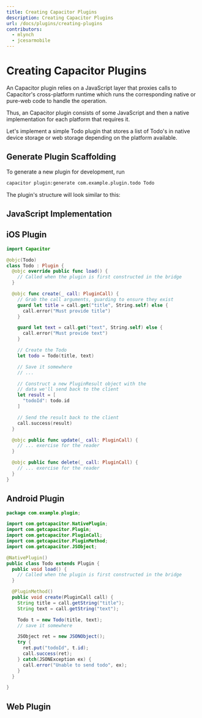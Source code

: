```yaml
---
title: Creating Capacitor Plugins
description: Creating Capacitor Plugins
url: /docs/plugins/creating-plugins
contributors:
  - mlynch
  - jcesarmobile
---
```


# Creating Capacitor Plugins

An Capacitor plugin relies on a JavaScript layer that proxies calls to Capacitor's cross-platform runtime which runs
the corresponding native or pure-web code to handle the operation.

Thus, an Capacitor plugin consists of some JavaScript and then a native implementation for each platform that requires it.

Let's implement a simple Todo plugin that stores a list of Todo's in native device storage or web storage depending on the platform available.

## Generate Plugin Scaffolding

To generate a new plugin for development, run

```bash
capacitor plugin:generate com.example.plugin.todo Todo
```

The plugin's structure will look similar to this:


## JavaScript Implementation

## iOS Plugin

```swift
import Capacitor

@objc(Todo)
class Todo : Plugin {
  @objc override public func load() {
    // Called when the plugin is first constructed in the bridge
  }

  @objc func create(_ call: PluginCall) {
    // Grab the call arguments, guarding to ensure they exist
    guard let title = call.get("title", String.self) else {
      call.error("Must provide title")
    }

    guard let text = call.get("text", String.self) else {
      call.error("Must provide text")
    }

    // Create the Todo
    let todo = Todo(title, text)

    // Save it somewhere
    // ...

    // Construct a new PluginResult object with the
    // data we'll send back to the client
    let result = [
      "todoId": todo.id
    ]

    // Send the result back to the client
    call.success(result)
  }

  @objc public func update(_ call: PluginCall) {
    // ... exercise for the reader
  }

  @objc public func delete(_ call: PluginCall) {
    // ... exercise for the reader
  }
}
```

## Android Plugin

```java
package com.example.plugin;

import com.getcapacitor.NativePlugin;
import com.getcapacitor.Plugin;
import com.getcapacitor.PluginCall;
import com.getcapacitor.PluginMethod;
import com.getcapacitor.JSObject;

@NativePlugin()
public class Todo extends Plugin {
  public void load() {
    // Called when the plugin is first constructed in the bridge
  }

  @PluginMethod()
  public void create(PluginCall call) {
    String title = call.getString("title");
    String text = call.getString("text");

    Todo t = new Todo(title, text);
    // save it somewhere

    JSObject ret = new JSONObject();
    try {
      ret.put("todoId", t.id);
      call.success(ret);
    } catch(JSONException ex) {
      call.error("Unable to send todo", ex);
    }
  }

}
```

## Web Plugin
